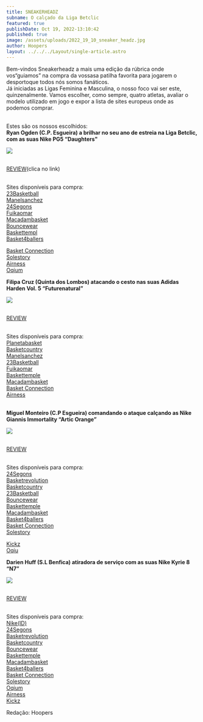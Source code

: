 ```yaml
---
title: SNEAKERHEADZ
subname: O calçado da Liga Betclic
featured: true
publishDate: Oct 19, 2022-13:10:42
published: true
image: /assets/uploads/2022_19_10_sneaker_headz.jpg
author: Hoopers
layout: ../../../Layout/single-article.astro
---
```



Bem-vindos Sneakerheadz a mais uma edição da rúbrica onde vos“guiamos” na compra da vossasa patilha favorita para jogarem o desportoque todos nós somos fanáticos.\
Já iniciadas as Ligas Feminina e Masculina, o nosso foco vai ser este, quinzenalmente. Vamos escolher, como sempre, quatro atletas, avaliar o modelo utilizado em jogo e expor a lista de sites europeus onde as podemos comprar.

\
Estes são os nossos escolhidos:\
**Ryan Ogden (C.P. Esgueira) a brilhar no seu ano de estreia na Liga Betclic, com as suas Nike PG5 “Daughters"**

![](/assets/uploads/sneaker_01.png)

\
[REVIEW](https://www.reddit.com/r/BBallShoes/comments/lofiyh/nike_pg5_performance_review_report_card/)(﻿clica no link)

\
Sites disponíveis para compra:\
[23Basketball](https://23basketball.net/es/inicio/1764-9024-nike-pg-5-silver-.html#/52-talla_calzado-45/103-color-metalico_plata)\
[Manelsanchez](https://www.manelsanchez.pt/pg-5-finals.html)\
[24Segons](https://24segons.es/es/product/hombre-pg-5-black-multicolor)\
[Fuikaomar](https://www.fuikaomar.es/zapatillas-baloncesto/14916-nike-pg-5-clippers.html?utm_source=sniperfast&utm_medium=search&utm_campaign=sniperfast-search&utm_content=CW3143-101)\
[Macadambasket](https://www.macadambasket.com/en/athletes/10792-62170-pg-5-finals.html#/27-pointurechaussure-41/1628-couleur-beige)\
[Bouncewear](https://bouncewear.com/products/cw3143-002-pg-5-black-university-red-white)\
[Baskettempl](https://baskettemple.com/en/produit/nike-pg5-clippers-cw3143-005/)\
[Basket4ballers](https://www.basket4ballers.com/fr/chaussure-de-basket/29458-nike-pg-5-clippers-nba-cw3143-005.html?search_query=paul+george+5&results=51)[](https://www.reddit.com/r/BBallShoes/comments/lofiyh/nike_pg5_performance_review_report_card/ "https\://www.reddit.com/r/BBallShoes/comments/lofiyh/nike_pg5_performance_review_report_card/")

[Basket Connection](https://www.basket-connection.fr/produit/nike-pg-5-bred-clippers/)\
[Solestory](https://www.thesolestory.com/pt/product/nike-pg-5-white-university-red-rush-blue)\
[Airness](https://airness.eu/en/pg-5-clipset)\
[Oqium](https://oqium.com/products/nike-pg-5-metallic-silver-laser-crimson?variant=39373946388576)



**Filipa Cruz (Quinta dos Lombos) atacando o cesto nas suas Adidas Harden Vol. 5 “Futurenatural”**

![](/assets/uploads/sneaker_02.png)

\
[REVIEW](https://www.reddit.com/r/BBallShoes/comments/lcw736/adidas_harden_vol_5_performance_review_report_card/)

\
Sites disponíveis para compra:\
[Planetabasket](https://planetabasketstore.com/brands/adidas/adidas-harden-vol.5-futurenatural-dot-usa/)\
[Basketcountry](https://basketcountry.es/zapatillas/4737-harden-vol5-black.html)\
[Manelsanchez](https://www.manelsanchez.pt/adidas-harden-vol-5-futurenatural-polka-dots.html)\
[23Basketball](https://23basketball.net/es/inicio/1462-6781-harden-vol5-futurenatura.html#/44-talla_calzado-41/73-color-azul)\
[Fuikaomar](https://www.fuikaomar.es/jugadores-nba/13572-zapatillas-adidas-harden-vol-5-futurenatural-jh1313.html?utm_source=sniperfast&utm_medium=search&utm_campaign=sniperfast-search&utm_content=H69009)\
[Baskettemple](https://baskettemple.com/en/produit/adidas-harden-vol-5-future-natural-polka-dot-gw5349/)\
[Macadambasket](https://www.macadambasket.com/en/athletes/10919-62893-harden-vol5-future-natural-polka-dot.html#/28-pointurechaussure-42/1592-couleur-blanc)\
[Basket Connection](https://www.basket-connection.fr/produit/adidas-harden-vol5-futurenatural-polka-dot-black/)\
[Airness](https://airness.eu/en/harden-vol-5-futurenatural-black)



\
**Miguel Monteiro (C.P Esgueira) comandando o ataque calçando as Nike Giannis Immortality “Artic Orange”**

![](/assets/uploads/sneaker_03.png)

\
[REVIEW](https://www.reddit.com/r/BBallShoes/comments/px71x9/nike_giannis_immortality_performance_review/)

\
Sites disponíveis para compra:\
[24Segons](https://24segons.es/es/product/giannis-immortality-arctic-orange-zapatillas)\
[Basketrevolution](https://www.basketrevolution.es/nike-giannis-immortality-arctic-orange/)\
[Basketcountry](https://basketcountry.es/zapatillas/5923-giannis-immortality.html)\
[23Basketball](https://23basketball.net/es/inicio/1858-9698-giannis-immortality-2.html#/37-talla_calzado-375/82-color-rosa_claro)\
[Bouncewear](https://bouncewear.com/products/cz4099-100-giannis-immortality-white-metallic-gold-black-white-metallic-gold-black)\
[Baskettemple](https://baskettemple.com/en/produit/nike-giannis-immortality-orange-cz4099-800/)\
[Macadambasket](https://www.macadambasket.com/en/athletes/12756-70549-giannis-immortality.html#/28-pointurechaussure-42/1623-couleur-orange)\
[Basket4ballers](https://www.basket4ballers.com/fr/chaussure-de-basket/33683-giannis-immortality-arctic-orange-medium-blue-light-marine-cz4099-800.html)\
[Basket Connection](https://www.basket-connection.fr/produit/nike-giannis-immortality-rose-arctic-orange/)\
[Solestory](https://www.thesolestory.com/pt/product/nike-giannis-immortality-deep-royal-blue-yellow-strike)

[Kickz](https://www.kickz.com/de/p/nike-basketball-performance-low-giannis-immortality-arctic-orange-medium-blue-light-marine/176567006.html)\
[Oqiu](https://oqium.com/products/nike-giannis-immortality-arctic-orange-medium-blue-light-marine?variant=39418052444256)

**Darien Huff (S.L Benfica) atiradora de serviço com as suas Nike Kyrie 8 “N7”**

![](/assets/uploads/sneaker_04.png)

\
[REVIEW](https://www.reddit.com/r/BBallShoes/comments/s2p4pi/nike_kyrie_infinity_kyrie_8_performance_review/)

\
Sites disponíveis para compra:\
[Nike(ID)](https://www.nike.com/pt/u/custom-nike-kyrie-infinity-by-you-10001225/8439082025)\
[24Segons](https://24segons.es/es/product/zapatillas-kyrie-infinity-keep-sue-fresh)\
[Basketrevolution](https://www.basketrevolution.es/nike-kyrie-8-purple-gold/)\
[Basketcountry](https://basketcountry.es/zapatillas/5816-kyrie-infinity.html)\
[Bouncewear](https://bouncewear.com/products/dm0856-600-kyrie-infinity-siren-red-barely-green-dutch-blue-siren-red-barely-green-dutch-blue)\
[Baskettemple](https://baskettemple.com/en/produit/nike-kyrie-infinity-fire-and-ice-cz0204-001/)\
[Macadambasket](https://www.macadambasket.com/en/athletes/11939-66844-kyrie-8-infinity-ying-yang.html#/25-pointurechaussure-385/1749-couleur-noir)\
[Basket4ballers](https://www.basket4ballers.com/fr/kyrie-irving/33791-nike-kyrie-8-infinity-kd-x-kyrie-nightmares-dm0856-500.html)\
[Basket Connection](https://www.basket-connection.fr/nike-kyrie-8-infinity-fire-and-ice/)\
[Solestory](https://www.thesolestory.com/pt/product/nike-kyrie-infinity-black-white-iron-grey-pink-pri)\
[Oqium](https://oqium.com/products/nike-kyrie-infinity-white-iron-grey-light-marine-medium-blue?pr_prod_strat=use_description&pr_rec_id=511893003&pr_rec_pid=6587735965792&pr_ref_pid=6587736490080&pr_seq=uniform&variant=39418023411808)\
[Airness](https://airness.eu/en/kyrie-infinity-1-world-1-people)\
[Kickz](https://www.kickz.com/de/p/nike-basketball-performance-mid-kyrie-infinity-light-soft-pink-sweet-beet-barely-volt/179202007.html)





R﻿edação: Hoopers